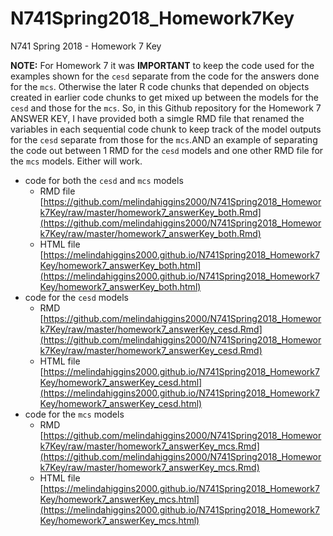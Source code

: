 # N741Spring2018_Homework7Key

N741 Spring 2018 - Homework 7 Key

**NOTE:** For Homework 7 it was **IMPORTANT** to keep the code used for the examples shown for the `cesd` separate from the code for the answers done for the `mcs`. Otherwise the later R code chunks that depended on objects created in earlier code chunks to get mixed up between the models for the `cesd` and those for the `mcs`. So, in this Github repository for the Homework 7 ANSWER KEY, I have provided both a simgle RMD file that renamed the variables in each sequential code chunk to keep track of the model outputs for the `cesd` separate from those for the `mcs`.AND an example of separating the code out between 1 RMD for the `cesd` models and one other RMD file for the `mcs` models. Either will work.

* code for both the `cesd` and `mcs` models
    + RMD file [https://github.com/melindahiggins2000/N741Spring2018_Homework7Key/raw/master/homework7_answerKey_both.Rmd](https://github.com/melindahiggins2000/N741Spring2018_Homework7Key/raw/master/homework7_answerKey_both.Rmd)
    + HTML file [https://melindahiggins2000.github.io/N741Spring2018_Homework7Key/homework7_answerKey_both.html](https://melindahiggins2000.github.io/N741Spring2018_Homework7Key/homework7_answerKey_both.html)
* code for the `cesd` models
    + RMD [https://github.com/melindahiggins2000/N741Spring2018_Homework7Key/raw/master/homework7_answerKey_cesd.Rmd](https://github.com/melindahiggins2000/N741Spring2018_Homework7Key/raw/master/homework7_answerKey_cesd.Rmd)
    + HTML file [https://melindahiggins2000.github.io/N741Spring2018_Homework7Key/homework7_answerKey_cesd.html](https://melindahiggins2000.github.io/N741Spring2018_Homework7Key/homework7_answerKey_cesd.html)
* code for the `mcs` models
    + RMD [https://github.com/melindahiggins2000/N741Spring2018_Homework7Key/raw/master/homework7_answerKey_mcs.Rmd](https://github.com/melindahiggins2000/N741Spring2018_Homework7Key/raw/master/homework7_answerKey_mcs.Rmd)
    + HTML file [https://melindahiggins2000.github.io/N741Spring2018_Homework7Key/homework7_answerKey_mcs.html](https://melindahiggins2000.github.io/N741Spring2018_Homework7Key/homework7_answerKey_mcs.html)

